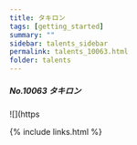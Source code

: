 ```yaml
---
title: タキロン
tags: [getting_started]
summary: ""
sidebar: talents_sidebar
permalink: talents_10063.html
folder: talents
---
```



##### No.10063 タキロン  

![](https




{% include links.html %}
